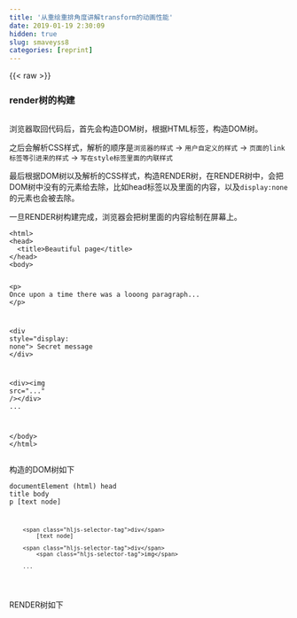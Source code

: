 ```yaml
---
title: '从重绘重排角度讲解transform的动画性能' 
date: 2019-01-19 2:30:09
hidden: true
slug: smaveyss8
categories: [reprint]
---
```


{{< raw >}}

                    
<h3 id="articleHeader0">render树的构建</h3>
<p><span class="img-wrap"><img data-src="/img/remote/1460000006908155?w=630&amp;h=292" src="https://static.alili.tech/img/remote/1460000006908155?w=630&amp;h=292" alt="" title="" style="cursor: pointer; display: inline;"></span></p>
<p>浏览器取回代码后，首先会构造DOM树，根据HTML标签，构造DOM树。</p>
<p>之后会解析CSS样式，解析的顺序是<code>浏览器的样式</code> -&gt; <code>用户自定义的样式</code> -&gt; <code>页面的link标签等引进来的样式</code> -&gt; <code>写在style标签里面的内联样式</code></p>
<p>最后根据DOM树以及解析的CSS样式，构造RENDER树，在RENDER树中，会把DOM树中没有的元素给去除，比如head标签以及里面的内容，以及<code>display:none</code>的元素也会被去除。</p>
<p>一旦RENDER树构建完成，浏览器会把树里面的内容绘制在屏幕上。</p>
<div class="widget-codetool" style="display:none;">
      <div class="widget-codetool--inner">
      <span class="selectCode code-tool" data-toggle="tooltip" data-placement="top" title="" data-original-title="全选"></span>
      <span type="button" class="copyCode code-tool" data-toggle="tooltip" data-placement="top" data-clipboard-text="<html>
<head>
  <title>Beautiful page</title>
</head>
<body>
    
  <p>
    Once upon a time there was 
    a looong paragraph...
  </p>
  
  <div style=&quot;display: none&quot;>
    Secret message
  </div>
  
  <div><img src=&quot;...&quot; /></div>
  ...
 
</body>
</html>
" title="" data-original-title="复制"></span>
      <span type="button" class="saveToNote code-tool" data-toggle="tooltip" data-placement="top" title="" data-original-title="放进笔记"></span>
      </div>
      </div><pre class="hljs xml"><code><span class="hljs-tag">&lt;<span class="hljs-name">html</span>&gt;</span>
<span class="hljs-tag">&lt;<span class="hljs-name">head</span>&gt;</span>
  <span class="hljs-tag">&lt;<span class="hljs-name">title</span>&gt;</span>Beautiful page<span class="hljs-tag">&lt;/<span class="hljs-name">title</span>&gt;</span>
<span class="hljs-tag">&lt;/<span class="hljs-name">head</span>&gt;</span>
<span class="hljs-tag">&lt;<span class="hljs-name">body</span>&gt;</span>
    
  <span class="hljs-tag">&lt;<span class="hljs-name">p</span>&gt;</span>
    Once upon a time there was 
    a looong paragraph...
  <span class="hljs-tag">&lt;/<span class="hljs-name">p</span>&gt;</span>
  
  <span class="hljs-tag">&lt;<span class="hljs-name">div</span> <span class="hljs-attr">style</span>=<span class="hljs-string">"display: none"</span>&gt;</span>
    Secret message
  <span class="hljs-tag">&lt;/<span class="hljs-name">div</span>&gt;</span>
  
  <span class="hljs-tag">&lt;<span class="hljs-name">div</span>&gt;</span><span class="hljs-tag">&lt;<span class="hljs-name">img</span> <span class="hljs-attr">src</span>=<span class="hljs-string">"..."</span> /&gt;</span><span class="hljs-tag">&lt;/<span class="hljs-name">div</span>&gt;</span>
  ...
 
<span class="hljs-tag">&lt;/<span class="hljs-name">body</span>&gt;</span>
<span class="hljs-tag">&lt;/<span class="hljs-name">html</span>&gt;</span>
</code></pre>
<p>构造的DOM树如下</p>
<div class="widget-codetool" style="display:none;">
      <div class="widget-codetool--inner">
      <span class="selectCode code-tool" data-toggle="tooltip" data-placement="top" title="" data-original-title="全选"></span>
      <span type="button" class="copyCode code-tool" data-toggle="tooltip" data-placement="top" data-clipboard-text="documentElement (html)
    head
        title
    body
        p
            [text node]
        
        div 
            [text node]
        
        div
            img
        
        ...
" title="" data-original-title="复制"></span>
      <span type="button" class="saveToNote code-tool" data-toggle="tooltip" data-placement="top" title="" data-original-title="放进笔记"></span>
      </div>
      </div><pre class="hljs stylus"><code>documentElement (html)
    head
        title
    <span class="hljs-selector-tag">body</span>
        <span class="hljs-selector-tag">p</span>
            [text node]
        
        <span class="hljs-selector-tag">div</span> 
            [text node]
        
        <span class="hljs-selector-tag">div</span>
            <span class="hljs-selector-tag">img</span>
        
        ...
</code></pre>
<p>RENDER树如下</p>
<div class="widget-codetool" style="display:none;">
      <div class="widget-codetool--inner">
      <span class="selectCode code-tool" data-toggle="tooltip" data-placement="top" title="" data-original-title="全选"></span>
      <span type="button" class="copyCode code-tool" data-toggle="tooltip" data-placement="top" data-clipboard-text="root (RenderView)
    body
        p
            line 1
        line 2
        line 3
        ...
        
    div
        img
        
    ...
    " title="" data-original-title="复制"></span>
      <span type="button" class="saveToNote code-tool" data-toggle="tooltip" data-placement="top" title="" data-original-title="放进笔记"></span>
      </div>
      </div><pre class="hljs stylus"><code>root (RenderView)
    <span class="hljs-selector-tag">body</span>
        <span class="hljs-selector-tag">p</span>
            line <span class="hljs-number">1</span>
        line <span class="hljs-number">2</span>
        line <span class="hljs-number">3</span>
        ...
        
    <span class="hljs-selector-tag">div</span>
        <span class="hljs-selector-tag">img</span>
        
    ...
    </code></pre>
<h3 id="articleHeader1">重绘(repaint)和重排(reflow)</h3>
<p>当DOM的变化影响了元素的几何属性（宽或高），浏览器需要重新计算元素的几何属性，同样其他元素的几何属性和位置也会因此受到影响。浏览器会使渲染树中受到影响的部分失效，并重新构造渲染树。这个过程称为重排。完成重排后，浏览器会重新绘制受影响的部分到屏幕，该过程称为重绘。并不是所有的DOM变化都会影响几何属性，比如改变一个元素的背景色并不会影响元素的宽和高，这种情况下只会发生重绘。</p>
<p>重排必然导致重绘，所以重排更加恶心。其实我们一直研究的应该是怎么避免触发多次重排。</p>
<h4>重排何时发生</h4>
<div class="widget-codetool" style="display:none;">
      <div class="widget-codetool--inner">
      <span class="selectCode code-tool" data-toggle="tooltip" data-placement="top" title="" data-original-title="全选"></span>
      <span type="button" class="copyCode code-tool" data-toggle="tooltip" data-placement="top" data-clipboard-text="添加或者删除可见的DOM元素
元素位置改变
元素尺寸改变
元素内容改变（例如：一个文本被另一个不同尺寸的图片替代）
页面渲染初始化（这个无法避免）
浏览器窗口尺寸改变
" title="" data-original-title="复制"></span>
      <span type="button" class="saveToNote code-tool" data-toggle="tooltip" data-placement="top" title="" data-original-title="放进笔记"></span>
      </div>
      </div><pre class="hljs"><code>添加或者删除可见的DOM元素
元素位置改变
元素尺寸改变
元素内容改变（例如：一个文本被另一个不同尺寸的图片替代）
页面渲染初始化（这个无法避免）
浏览器窗口尺寸改变
</code></pre>
<h4>浏览器的自动优化</h4>
<div class="widget-codetool" style="display:none;">
      <div class="widget-codetool--inner">
      <span class="selectCode code-tool" data-toggle="tooltip" data-placement="top" title="" data-original-title="全选"></span>
      <span type="button" class="copyCode code-tool" data-toggle="tooltip" data-placement="top" data-clipboard-text="var ele = document.getElementById('myDiv');
ele.style.borderLeft = '1px';
ele.style.borderRight = '2px';
ele.style.padding = '5px';
" title="" data-original-title="复制"></span>
      <span type="button" class="saveToNote code-tool" data-toggle="tooltip" data-placement="top" title="" data-original-title="放进笔记"></span>
      </div>
      </div><pre class="hljs dart"><code><span class="hljs-keyword">var</span> ele = <span class="hljs-built_in">document</span>.getElementById(<span class="hljs-string">'myDiv'</span>);
ele.style.borderLeft = <span class="hljs-string">'1px'</span>;
ele.style.borderRight = <span class="hljs-string">'2px'</span>;
ele.style.padding = <span class="hljs-string">'5px'</span>;
</code></pre>
<p>乍一想，元素的样式改变了三次，每次改变都会引起重排和重绘，所以总共有三次重排重绘过程，但是浏览器并不会这么笨，它会把三次修改“保存”起来（大多数浏览器通过队列化修改并批量执行来优化重排过程），一次完成！但是，有些时候你可能会（经常是不知不觉）强制刷新队列并要求计划任务立即执行。获取布局信息的操作会导致队列刷新，比如：</p>
<div class="widget-codetool" style="display:none;">
      <div class="widget-codetool--inner">
      <span class="selectCode code-tool" data-toggle="tooltip" data-placement="top" title="" data-original-title="全选"></span>
      <span type="button" class="copyCode code-tool" data-toggle="tooltip" data-placement="top" data-clipboard-text="offsetTop, offsetLeft, offsetWidth, offsetHeight
scrollTop, scrollLeft, scrollWidth, scrollHeight
clientTop, clientLeft, clientWidth, clientHeight
getComputedStyle() (currentStyle in IE)
" title="" data-original-title="复制"></span>
      <span type="button" class="saveToNote code-tool" data-toggle="tooltip" data-placement="top" title="" data-original-title="放进笔记"></span>
      </div>
      </div><pre class="hljs mipsasm"><code>offsetTop, offsetLeft, offsetWidth, offsetHeight
<span class="hljs-keyword">scrollTop, </span><span class="hljs-keyword">scrollLeft, </span><span class="hljs-keyword">scrollWidth, </span><span class="hljs-keyword">scrollHeight
</span>clientTop, clientLeft, clientWidth, clientHeight
getComputedStyle() (currentStyle in IE)
</code></pre>
<p>因此，尽量不要在修改样式或者布局信息时查询样式，因为查询的时候会强制重排，导致浏览器无法优化多次重排。</p>
<hr>
<p>使用绝对位置定位页面上的动画元素，将其脱离文档流，可以有效的防止重排。比如有时候做动画特效时，我们通过设置<code>position:absolute</code>可以有效的减少重排。这让我想到，以前做动画的时候通过修改<code>margin-left</code>属性而不是<code>left</code>属性绝对是一个很不好的做法。</p>
<h3 id="articleHeader2">transform是否可以避免重排重绘问题</h3>
<p>那么使用CSS3的<code>transform</code>来实现动画是否可以避免重排问题？或者说浏览器针对这一部分做了其他优化？</p>
<p>经过一番查找，答案如下：</p>
<p>CSS的最终表现分为以下四步：<code>Recalculate Style</code> -&gt; <code>Layout</code> -&gt; <code>Paint Setup and Paint</code> -&gt; <code>Composite Layers</code></p>
<p>按照中文的意思大致是 查找并计算样式 -&gt; 排布 -&gt; 绘制 -&gt; 组合层</p>
<p>这上面的几个步骤有点类似于上文说到的重排必定导致重绘，而查询属性会强制发生重排。所以上文提到的重排重绘内容可以结合这里进行理解。</p>
<p>由于<code>transform</code>是位于<code>Composite Layers</code>层，而<code>width</code>、<code>left</code>、<code>margin</code>等则是位于<code>Layout</code>层，在<code>Layout</code>层发生的改变必定导致<code>Paint Setup and Paint</code> -&gt; <code>Composite Layers</code>，所以相对而言使用<code>transform</code>实现的动画效果肯定比<code>left</code>这些更加流畅。</p>
<p>而且就算抛开这一角度，在另一方面浏览器也会针对<code>transform</code>等开启GPU加速。</p>
<p>参考文章</p>
<blockquote><blockquote>
<p><a href="https://www.html5rocks.com/en/tutorials/speed/high-performance-animations/" rel="nofollow noreferrer" target="_blank">https://www.html5rocks.com/en...</a></p>
<p><a href="http://www.phpied.com/rendering-repaint-reflowrelayout-restyle/" rel="nofollow noreferrer" target="_blank">http://www.phpied.com/renderi...</a></p>
<p><a href="http://www.cnblogs.com/zichi/p/4720000.html" rel="nofollow noreferrer" target="_blank">http://www.cnblogs.com/zichi/...</a></p>
</blockquote></blockquote>
<p>写完文章后又重新查了一下关于CSS3动画性能方面的文章，发现大漠老师写的这篇很不错，而且跟自己理解的观点有部分相似，先放上来，之后再认真看。</p>
<blockquote><blockquote><p><a href="https://www.w3cplus.com/animation/animation-performance.html" rel="nofollow noreferrer" target="_blank">https://www.w3cplus.com/anima...</a></p></blockquote></blockquote>

                
{{< /raw >}}

# 版权声明
本文资源来源互联网，仅供学习研究使用，版权归该资源的合法拥有者所有，

本文仅用于学习、研究和交流目的。转载请注明出处、完整链接以及原作者。

原作者若认为本站侵犯了您的版权，请联系我们，我们会立即删除！

## 原文标题
从重绘重排角度讲解transform的动画性能

## 原文链接
[https://segmentfault.com/a/1190000008650975](https://segmentfault.com/a/1190000008650975)

